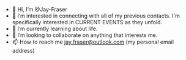 - 👋 Hi, I’m @Jay-Fraser
- 👀 I’m interested in connecting with all of my previous contacts. I'm specifically interested in CURRENT EVENTS as they unfold.
- 🌱 I’m currently learning about life.
- 💞️ I’m looking to collaborate on anything that interests me.
- 📫 How to reach me jay.fraser@outlook.com (my personal email address)

<!---
Jay-Fraser/Jay-Fraser is a ✨ special ✨ repository because its `README.md` (this file) appears on your GitHub profile.
You can click the Preview link to take a look at your changes.
--->
